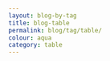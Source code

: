 ```yaml
---
layout: blog-by-tag
title: blog-table
permalink: blog/tag/table/
colour: aqua
category: table
---
```

